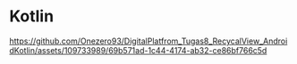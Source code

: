 # Kotlin

https://github.com/Onezero93/DigitalPlatfrom_Tugas8_RecycalView_AndroidKotlin/assets/109733989/69b571ad-1c44-4174-ab32-ce86bf766c5d


